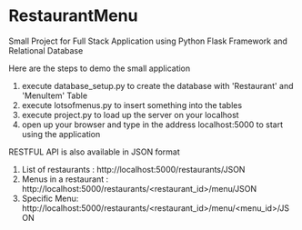 # RestaurantMenu
Small Project for Full Stack Application using Python Flask Framework and Relational Database

Here are the steps to demo the small application
1. execute database_setup.py to create the database with 'Restaurant' and 'MenuItem' Table
2. execute lotsofmenus.py to insert something into the tables
3. execute project.py to load up the server on your localhost
4. open up your browser and type in the address localhost:5000 to start using the application

RESTFUL API is also available in JSON format

1. List of restaurants : http://localhost:5000/restaurants/JSON
2. Menus in a restaurant : http://localhost:5000/restaurants/<restaurant_id>/menu/JSON
2. Specific Menu: http://localhost:5000/restaurants/<restaurant_id>/menu/<menu_id>/JSON
